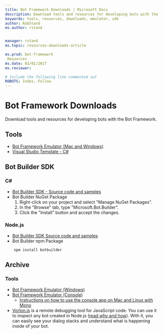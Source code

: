 ```yaml
---
title: Bot Framework Downloads | Microsoft Docs
description: Download tools and resources for developing bots with the Bot Framework.
keywords: tools, resources, downloads, emulator, sdk
author: RobStand
ms.author: rstand


manager: rstand
ms.topic: resources-downloads-article

ms.prod: bot-framework
 Resources
ms.date: 03/01/2017
ms.reviewer:

# Include the following line commented out
ROBOTS: Index, Follow
---
```

# Bot Framework Downloads
Download tools and resources for developing bots with the Bot Framework.

## Tools
* [Bot Framework Emulator (Mac and Windows)](https://emulator.botframework.com/)
* [Visual Studio Template - C#](http://aka.ms/bf-bc-vstemplate)

## Bot Builder SDK

### C# #

* [Bot Builder SDK - Source code and samples](https://github.com/Microsoft/BotBuilder/tree/master/CSharp)
* Bot Builder NuGet Package
    1. Right-click on your project and select "Manage NuGet Packages".
    2. In the "Browse" tab, type "Microsoft.Bot.Builder".
    3. Click the "Install" button and accept the changes.

### Node.js

* [Bot Builder SDK Source code and samples](https://github.com/Microsoft/BotBuilder/tree/master/Node)
* Bot Builder npm Package

```
    npm install botbuilder
```

## Archive

### Tools

* [Bot Framework Emulator (Windows)](https://download.botframework.com/bf-v3/tools/emulator/publish.htm)
* [Bot Framework Emulator (Console)](https://aka.ms/bfemulator)  
    * [Instructions on how to use the console app on Mac and Linux with Mono](/en-us/tools/bot-framework-emulator/#mac-and-linux-support-using-command-line-emulator)
* [Vorlon.js](http://vorlonjs.io) is a remote debugging tool for JavaScript code. You can use it to inspect any bot created in Node.js ([read why and how](http://aka.ms/botinspector)). With it, you can easily see your dialog stacks and understand what is happening inside of your bot.

